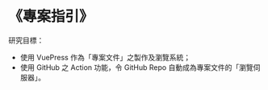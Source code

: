 # 《專案指引》

研究目標：

- 使用 VuePress 作為「專案文件」之製作及瀏覽系統；
- 使用 GitHub 之 Action 功能，令 GitHub Repo 自動成為專案文件的「瀏覽伺服器」。

